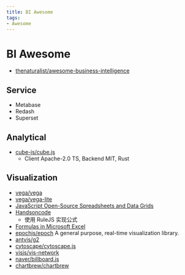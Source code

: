 ```yaml
---
title: BI Awesome
tags:
- Awesome
---
```


# BI Awesome

- [thenaturalist/awesome-business-intelligence](https://github.com/thenaturalist/awesome-business-intelligence)

## Service

- Metabase
- Redash
- Superset

## Analytical

- [cube-js/cube.js](https://github.com/cube-js/cube.js)
  - Client Apache-2.0 TS, Backend MIT, Rust

## Visualization

- [vega/vega](https://github.com/vega/vega)
- [vega/vega-lite](https://github.com/vega/vega-lite)
- [JavaScript Open-Source Spreadsheets and Data Grids](https://jspreadsheets.com/)
- [Handsoncode](https://handsontable.com)
  - 使用 RuleJS 实现公式
- [Formulas in Microsoft Excel](http://chandoo.org/excel-formulas/index.shtml)
- [epochjs/epoch](https://github.com/epochjs/epoch)
  A general purpose, real-time visualization library.
- [antvis/g2](https://github.com/antvis/g2)
- [cytoscape/cytoscape.js](https://github.com/cytoscape/cytoscape.js)
- [visjs/vis-network](https://github.com/visjs/vis-network)
- [naver/billboard.js](https://github.com/naver/billboard.js)
- [chartbrew/chartbrew](https://github.com/chartbrew/chartbrew)
